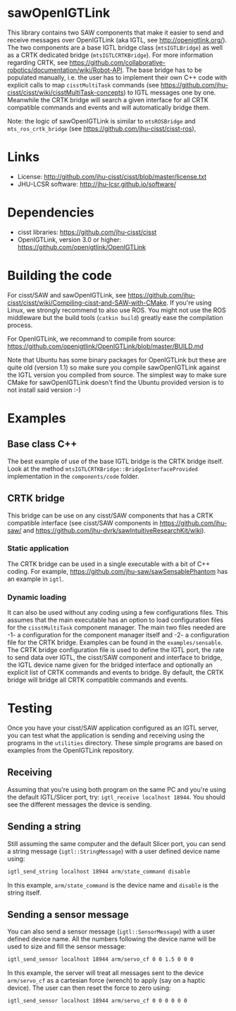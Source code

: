 # sawOpenIGTLink
This library contains two SAW components that make it easier to send and receive messages over OpenIGTLink (aka IGTL, see http://openigtlink.org/).  The two components are a base IGTL bridge class (`mtsIGTLBridge`) as well as a CRTK dedicated bridge (`mtsIGTLCRTKBridge`).  For more information regarding CRTK, see https://github.com/collaborative-robotics/documentation/wiki/Robot-API.  The base bridge has to be populated manually, i.e. the user has to implement their own C++ code with explicit calls to map `cisstMultiTask` commands (see https://github.com/jhu-cisst/cisst/wiki/cisstMultiTask-concepts) to IGTL messages one by one.  Meanwhile the CRTK bridge will search a given interface for all CRTK compatible commands and events and will automatically bridge them.

Note: the logic of sawOpenIGTLink is similar to `mtsROSBridge` and `mts_ros_crtk_bridge` (see https://github.com/jhu-cisst/cisst-ros),

# Links
 * License: http://github.com/jhu-cisst/cisst/blob/master/license.txt
 * JHU-LCSR software: http://jhu-lcsr.github.io/software/

# Dependencies
 * cisst libraries: https://github.com/jhu-cisst/cisst
 * OpenIGTLink, version 3.0 or higher: https://github.com/openigtlink/OpenIGTLink
 
# Building the code
For cisst/SAW and sawOpenIGTLink, see https://github.com/jhu-cisst/cisst/wiki/Compiling-cisst-and-SAW-with-CMake.  If you're using Linux, we strongly recommend to also use ROS.  You might not use the ROS middleware but the build tools (`catkin build`) greatly ease the compilation process.

For OpenIGTLink, we recommand to compile from source: https://github.com/openigtlink/OpenIGTLink/blob/master/BUILD.md

Note that Ubuntu has some binary packages for OpenIGTLink but these are quite old (version 1.1) so make sure you compile sawOpenIGTLink against the IGTL version you compiled from source.  The simplest way to make sure CMake for sawOpenIGTLink doesn't find the Ubuntu provided version is to not install said version :-) 

# Examples

## Base class C++
The best example of use of the base IGTL bridge is the CRTK bridge itself.  Look at the method `mtsIGTLCRTKBridge::BridgeInterfaceProvided` implementation in the `components/code` folder.

## CRTK bridge
This bridge can be use on any cisst/SAW components that has a CRTK compatible interface (see cisst/SAW components in https://github.com/jhu-saw/ and https://github.com/jhu-dvrk/sawIntuitiveResearchKit/wiki).

### Static application
The CRTK bridge can be used in a single executable with a bit of C++ coding.  For example, https://github.com/jhu-saw/sawSensablePhantom has an example in `igtl`.

### Dynamic loading
It can also be used without any coding using a few configurations files.  This assumes that the main executable has an option to load configuration files for the `cisstMultiTask` component manager.  The main two files needed are -1- a configuration for the component manager itself and -2- a configuration file for the CRTK bridge.   Examples can be found in the `examples/sensable`.  The CRTK bridge configuration file is used to define the IGTL port, the rate to send data over IGTL, the cisst/SAW component and interface to bridge, the IGTL device name given for the bridged interface and optionally an explicit list of CRTK commands and events to bridge.  By default, the CRTK bridge will bridge all CRTK compatible commands and events. 

# Testing

Once you have your cisst/SAW application configured as an IGTL server, you can test what the application is sending and receiving using the programs in the `utilities` directory.   These simple programs are based on examples from the OpenIGTLink repository.

## Receiving

Assuming that you're using both program on the same PC and you're using the default IGTL/Slicer port, try: `igtl_receive localhost 18944`.  You should see the different messages the device is sending.

## Sending a string

Still assuming the same computer and the default Slicer port, you can send a string message (`igtl::StringMessage`) with a user defined device name using:
```sh
igtl_send_string localhost 18944 arm/state_command disable
``` 
In this example, `arm/state_command` is the device name and `disable` is the string itself.

## Sending a sensor message

You can also send a sensor message (`igtl::SensorMessage`) with a user defined device name.  All the numbers following the device name will be used to size and fill the sensor message:
```sh
igtl_send_sensor localhost 18944 arm/servo_cf 0 0 1.5 0 0 0
```
In this example, the server will treat all messages sent to the device `arm/servo_cf` as a cartesian force (wrench) to apply (say on a haptic device).  The user can then reset the force to zero using:
```sh
igtl_send_sensor localhost 18944 arm/servo_cf 0 0 0 0 0 0
```
 
